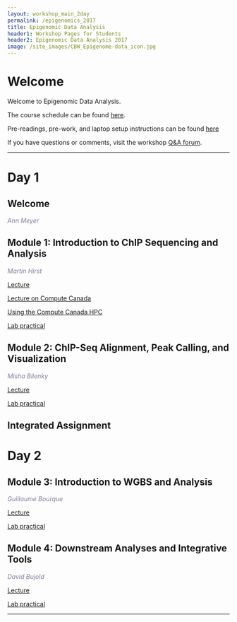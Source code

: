 ```yaml
---
layout: workshop_main_2day
permalink: /epigenomics_2017
title: Epigenomic Data Analysis
header1: Workshop Pages for Students
header2: Epigenomic Data Analysis 2017
image: /site_images/CBW_Epigenome-data_icon.jpg
---
```


# Welcome <a id="welcome"></a>

Welcome to Epigenomic Data Analysis.  

The course schedule can be found [here](https://bioinformaticsdotca.github.io/epidemiology_2017_schedule).

Pre-readings, pre-work, and laptop setup instructions can be found [here](https://bioinformaticsdotca.github.io//Epigenomics_2017_prework)

If you have questions or comments, visit the workshop [Q&A forum](https://noteapp.com/Epi2017).

***

# Day 1 <a id="day1"></a>

##  Welcome <a id="welcome"></a>

  *<font color="#827e9c">Ann Meyer</font>* 
<br>

##  Module 1: Introduction to ChIP Sequencing and Analysis <a id="module_1"></a>

  *<font color="#827e9c">Martin Hirst</font>*
  
  [Lecture](https://bioinformatics.ca/epigenomics-module-1-2016)
  
  [Lecture on Compute Canada](https://bioinformatics.ca/epigenomics-module-1-hpc-2016)
  
  [Using the Compute Canada HPC](using_the_cc_hpc.md)

  [Lab practical](http://bioinformatics-ca.github.io/epigenomic_data_analysis_module1_lab_2016/)
  
  
##  Module 2: ChIP-Seq Alignment, Peak Calling, and Visualization <a id="module_2"></a>

  *<font color="#827e9c">Misha Bilenky</font>*
  
  [Lecture](https://bioinformatics.ca/epigenomics-module-2-2016)
  
  [Lab practical](http://bioinformatics-ca.github.io/epigenomic_data_analysis_module2_lab_2016/)

## Integrated Assignment


# Day 2 <a id="day2"></a>

##  Module 3: Introduction to WGBS and Analysis <a id="module_3"></a>

  *<font color="#827e9c">Guillaume Bourque</font>*
  
  [Lecture](https://bioinformatics.ca/epigenomics-module-3-2016)
  
  [Lab practical](http://bioinformatics-ca.github.io/epigenomic_data_analysis_module3_lab_2016/)


##  Module 4: Downstream Analyses and Integrative Tools <a id="module_4"></a>

  *<font color="#827e9c">David Bujold</font>*
  
  [Lecture](https://bioinformatics.ca/epigenomics-module-4-2016)
  
  [Lab practical](http://bioinformatics-ca.github.io/epigenomic_data_analysis_module4_lab_2016/)

***
